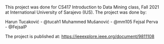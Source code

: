This project was done for CS417 Introduction to Data Mining class, Fall 2021 at International University of Sarajevo (IUS). The project was done by:

Harun Tucaković - @tucah1
Muhammed Mušanović - @mm105
Fejsal Perva - @FejsalP

The project is published at: https://ieeexplore.ieee.org/document/9811108
